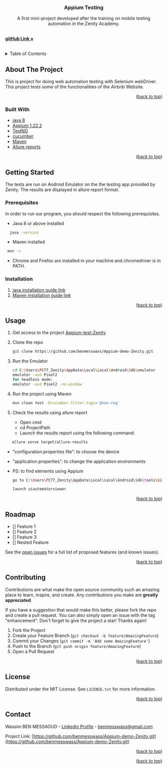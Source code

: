 <h3 align="center">Appium Testing</h3>

  <p align="center">
A first mini-project developed after the training on mobile testing automation in the Zenity Academy.
</p>
    <br />
    <a href="https://github.com/benmesswass/Appium-demo-Zenity.git"><strong>gitHub Link »</strong></a>
    <br />
    <br />

   </p>



<!-- TABLE OF CONTENTS -->
<details>
  <summary>Table of Contents</summary>
  <ol>
    <li>
      <a href="#about-the-project">About The Project</a>
      <ul>
        <li><a href="#built-with">Built With</a></li>
      </ul>
    </li>
    <li>
      <a href="#getting-started">Getting Started</a>
      <ul>
        <li><a href="#prerequisites">Prerequisites</a></li>
        <li><a href="#installation">Installation</a></li>
      </ul>
    </li>
    <li><a href="#usage">Usage</a></li>
    <li><a href="#roadmap">Roadmap</a></li>
    <li><a href="#contributing">Contributing</a></li>
    <li><a href="#license">License</a></li>
    <li><a href="#contact">Contact</a></li>
    <li><a href="#acknowledgments">Acknowledgments</a></li>
  </ol>
</details>



<!-- ABOUT THE PROJECT -->
## About The Project

This is project for doing web automation testing with Selenium webDriver. This project tests some of the functionalities of the Airbnb Website.
<p align="right">(<a href="#top">back to top</a>)</p>



### Built With

* [java 8](https://www.oracle.com/java/technologies/java8.html)
* [Appium 1.22.2](https://appium.io/downloads.html )
* [TestNG](https://testng.org/doc/)
* [cucumber](https://cucumber.io/docs/guides/browser-automation/)
* [Maven](https://maven.apache.org/download.cgi)
* [Allure reports](https://docs.qameta.io/allure/)



<p align="right">(<a href="#top">back to top</a>)</p>



<!-- GETTING STARTED -->
## Getting Started

The tests are run on Android Emulator on the the testing app provided by Zenity.
The results are displayed in allure report format.


### Prerequisites
In order to run our program, you should respect the following prerequisites.
* Java 8 or above installed
```sh
  java -version
  ```
* Maven installed
 ```sh
  mvn -v
  ```
* Chrome and Firefox are installed in your machine and chromedriver is in PATH.


### Installation
1. [java installation guide link](https://www.google.com/search?q=java+installation&rlz=1C1CHZN_frFR980FR980&oq=java+installation&aqs=chrome..69i57.3287j0j1&sourceid=chrome&ie=UTF-8)
2. [Maven installation guide link](https://www.google.com/search?q=maven+install+windows&rlz=1C1CHZN_frFR980FR980&oq=maven+install+windows&aqs=chrome..69i57j0i13i30j0i10i22i30j0i22i30j0i8i13i30j0i8i10i13i30.4671j0j1&sourceid=chrome&ie=UTF-8)


<p align="right">(<a href="#top">back to top</a>)</p>



<!-- USAGE EXAMPLES -->
## Usage

1. Get access to the project  [Appium-test-Zenity](https://github.com/benmesswass/Appium-demo-Zenity.git)
2. Clone the repo
   ```sh
   git clone https://github.com/benmesswass/Appium-demo-Zenity.git
   ```
3. Run the Emulator
   ```sh
   cd C:\Users\PC77_Zenity\AppData\Local\Local\Android\Sdk\emulator
   emulator -avd Pixel2
   for headless mode: 
   emulator -avd Pixel2 -no-window
   ```

4. Run the project using Maven
   ```sh
   mvn clean test -Dcucumber.filter.tags='@non-reg'
   ```

5. Check the results using allure report
    * Open cmd
    * cd ProjectPath
    * Launch the results report using the following command:
```sh
   allure serve target/allure-results
   ```

* "configuration.properties file":  to choose the device
* "application.properties":  to change the application environments


* PS: to find elements using Appium
   ```sh
   go to C:\Users\PC77_Zenity\AppData\Local\Local\Android\Sdk\tools\bin
  
   launch uiautomatorviewer  
   ```

<p align="right">(<a href="#top">back to top</a>)</p>



<!-- ROADMAP -->
## Roadmap

- [] Feature 1
- [] Feature 2
- [] Feature 3
- [] Nested Feature

See the [open issues](https://github.com/github_username/repo_name/issues) for a full list of proposed features (and known issues).

<p align="right">(<a href="#top">back to top</a>)</p>



<!-- CONTRIBUTING -->
## Contributing

Contributions are what make the open source community such an amazing place to learn, inspire, and create. Any contributions you make are **greatly appreciated**.

If you have a suggestion that would make this better, please fork the repo and create a pull request. You can also simply open an issue with the tag "enhancement".
Don't forget to give the project a star! Thanks again!

1. Fork the Project
2. Create your Feature Branch (`git checkout -b feature/AmazingFeature`)
3. Commit your Changes (`git commit -m 'Add some AmazingFeature'`)
4. Push to the Branch (`git push origin feature/AmazingFeature`)
5. Open a Pull Request

<p align="right">(<a href="#top">back to top</a>)</p>



<!-- LICENSE -->
## License

Distributed under the MIT License. See `LICENSE.txt` for more information.

<p align="right">(<a href="#top">back to top</a>)</p>



<!-- CONTACT -->
## Contact

Wassim BEN MESSAOUD - [Linkedin Profile](https://www.linkedin.com/in/wassimbenmessaoud/) - benmesswass@gmail.com

Project Link: [https://github.com/benmesswass/Appium-demo-Zenity.git](https://github.com/benmesswass/Appium-demo-Zenity.git)

<p align="right">(<a href="#top">back to top</a>)</p>



<p align="right">(<a href="#top">back to top</a>)</p>



<!-- MARKDOWN LINKS & IMAGES -->
<!-- https://www.markdownguide.org/basic-syntax/#reference-style-links -->
[contributors-shield]: https://img.shields.io/github/contributors/github_username/repo_name.svg?style=for-the-badge
[contributors-url]: https://github.com/github_username/repo_name/graphs/contributors
[forks-shield]: https://img.shields.io/github/forks/github_username/repo_name.svg?style=for-the-badge
[forks-url]: https://github.com/github_username/repo_name/network/members
[stars-shield]: https://img.shields.io/github/stars/github_username/repo_name.svg?style=for-the-badge
[stars-url]: https://github.com/github_username/repo_name/stargazers
[issues-shield]: https://img.shields.io/github/issues/github_username/repo_name.svg?style=for-the-badge
[issues-url]: https://github.com/github_username/repo_name/issues
[license-shield]: https://img.shields.io/github/license/github_username/repo_name.svg?style=for-the-badge
[license-url]: https://github.com/github_username/repo_name/blob/master/LICENSE.txt
[linkedin-shield]: https://img.shields.io/badge/-LinkedIn-black.svg?style=for-the-badge&logo=linkedin&colorB=555
[linkedin-url]: https://linkedin.com/in/linkedin_username
[product-screenshot]: images/screenshot.png


